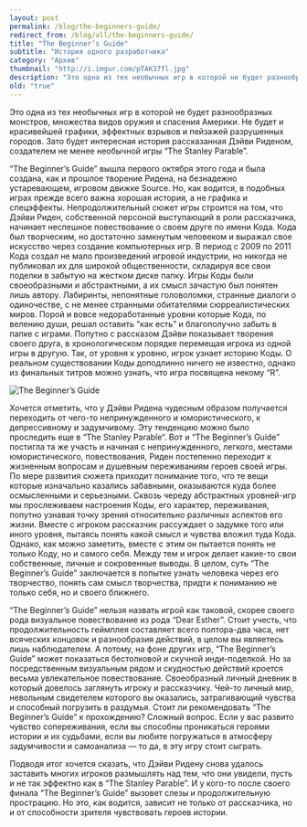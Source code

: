 ```yaml
---
layout: post
permalink: /blog/the-beginners-guide/
redirect_from: /blog/all/the-beginners-guide/
title: "The Beginner’s Guide"
subtitle: "История одного разработчика"
category: "Архив"
thumbnail: "http://i.imgur.com/pTAK37fl.jpg"
description: "Это одна из тех необычных игр в которой не будет разнообразных монстров, множества видов оружия и спасения Америки. Не будет и красивейшей графики, эффектных взрывов и пейзажей разрушенных городов. Зато будет интересная история рассказанная Дэйви Риденом, создателем не менее необычной игры “The Stanley Parable”."
old: "true"
---
```


Это одна из тех необычных игр в которой не будет разнообразных монстров, множества видов оружия и спасения Америки. Не будет и красивейшей графики, эффектных взрывов и пейзажей разрушенных городов. Зато будет интересная история рассказанная Дэйви Риденом, создателем не менее необычной игры “The Stanley Parable”.

“The Beginner’s Guide” вышла первого октября этого года и была создана, как и прошлое творение Ридена, на безнадежно устаревающем, игровом движке Source. Но, как водится, в подобных играх прежде всего важна хорошая история, а не графика и спецэффекты. Непродолжительный сюжет игры строится на том, что Дэйви Риден, собственной персоной выступающий в роли рассказчика, начинает неспешное повествование о своем друге по имени Кода. Кода был творческим, но достаточно замкнутым человеком и выражал свое искусство через создание компьютерных игр. В период с 2009 по 2011 Кода создал не мало произведений игровой индустрии, но никогда не публиковал их для широкой общественности, складируя все свои поделки в забытую на жестком диске папку. Игры Коды были своеобразными и абстрактными, а их смысл зачастую был понятен лишь автору. Лабиринты, непонятные головоломки, странные диалоги о одиночестве, с не менее странными обитателями сюрреалистических миров. Порой и вовсе недоработанные уровни которые Кода, по велению души, решал оставить “как есть” и благополучно забыть в папке с играми. Попутно с рассказом Дэйви показывает творения своего друга, в хронологическом порядке перемещая игрока из одной игры в другую. Так, от уровня к уровню, игрок узнает историю Коды. О реальном существовании Коды доподлинно ничего не известно, однако из финальных титров можно узнать, что игра посвящена некому “R”.

![The Beginner’s Guide](http://i.imgur.com/pTAK37f.jpg)

Хочется отметить, что у Дэйви Ридена чудесным образом получается переходить от чего-то непринужденного и юмористического, к депрессивному и задумчивому. Эту тенденцию можно было проследить еще в “The Stanley Parable“. Вот и “The Beginner’s Guide” постигла та же участь и начиная с непринужденного, легкого, местами юмористического, повествования, Риден постепенно переходит к жизненным вопросам и душевным переживаниям героев своей игры. По мере развития сюжета приходит понимание того, что те вещи которые изначально казались забавными, оказываются куда более осмысленными и серьезными. Сквозь череду абстрактных уровней-игр мы прослеживаем настроения Коды, его характер, переживания, попутно узнавая точку зрения относительно различных аспектов его жизни. Вместе с игроком рассказчик рассуждает о задумке того или иного уровня, пытаясь понять какой смысл и чувства вложил туда Кода. Однако, как можно заметить, вместе с этим он пытается понять не только Коду, но и самого себя. Между тем и игрок делает какие-то свои собственные, личные и сокровенные выводы. В целом, суть “The Beginner’s Guide” заключается в попытке узнать человека через его творчество, понять сам смысл творчества, придти к пониманию не только себя, но и своего ближнего.

“The Beginner’s Guide” нельзя назвать игрой как таковой, скорее своего рода визуальное повествование из рода “Dear Esther”. Стоит учесть, что продолжительность геймплея составляет всего полтора-два часа, нет всяческих концовок и разнообразия действий, в целом вы являетесь лишь наблюдателем. А потому, на фоне других игр, “The Beginner’s Guide” может показаться бестолковой и скучной инди-поделкой. Но за посредственным визуальным рядом и скудностью действий кроется весьма увлекательное повествование. Своеобразный личный дневник в который довелось заглянуть игроку и рассказчику. Чей-то личный мир, невольным свидетелем которого вы оказались, затрагивающий чувства и способный погрузить в раздумья. Стоит ли рекомендовать “The Beginner’s Guide” к прохождению? Сложный вопрос. Если у вас развито чувство сопереживания, если вы способны проникаться героями истории и их судьбами, если вы любите погружаться в атмосферу задумчивости и самоанализа — то да, в эту игру стоит сыграть.

Подводя итог хочется сказать, что Дэйви Ридену снова удалось заставить многих игроков размышлять над тем, что они увидели, пусть и не так эффектно как в “The Stanley Parable”. И у кого-то после своего финала “The Beginner’s Guide” вызовет слезы и продолжительную прострацию. Но это, как водится, зависит не только от рассказчика, но и от способности зрителя чувствовать героев истории.